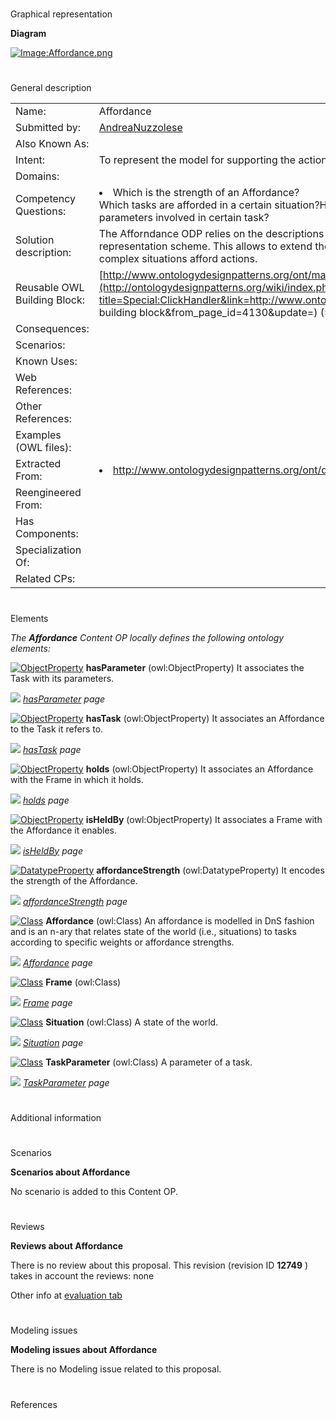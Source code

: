 # 

 Graphical representation



__Diagram__ 





[![Image:Affordance.png](../images/b/b3/Affordance.png)](../Image/Affordance.png "Image:Affordance.png")





# 

 General description




|  |  |
| --- | --- |
|  Name:  |  Affordance  |
|  Submitted by:  | [AndreaNuzzolese](../User/AndreaNuzzolese "User:AndreaNuzzolese")  |
|  Also Known As:  |  |
|  Intent:  |  To represent the model for supporting the action selection mechanism.  |
|  Domains:  |  |
|  Competency Questions:  | <li>       Which is the strength of an Affordance?      </li> Which tasks are afforded in a certain situation?How should an agent behave in a certain situation?Which are the parameters involved in certain task?  |
|  Solution description:  |  The Afforndance ODP relies on the descriptions and situations ODP, and is combined with a frame-based representation scheme. This allows to extend the notion of affordance not only to physical objects, but also complex situations afford actions.  |
|  Reusable OWL Building Block:  | [http://www.ontologydesignpatterns.org/ont/mario/affordance.owl](http://ontologydesignpatterns.org/wiki/index.php?title=Special:ClickHandler&link=http://www.ontologydesignpatterns.org/ont/mario/affordance.owl&message=OWL building block&from_page_id=4130&update=)  (581)  |
|  Consequences:  |  |
|  Scenarios:  |  |
|  Known Uses:  |  |
|  Web References:  |  |
|  Other References:  |  |
|  Examples (OWL files):  |  |
|  Extracted From:  | <li><a class="external free" href="http://www.ontologydesignpatterns.org/ont/dul/DUL.owl" rel="nofollow" title="http://www.ontologydesignpatterns.org/ont/dul/DUL.owl">        http://www.ontologydesignpatterns.org/ont/dul/DUL.owl       </a></li> |
|  Reengineered From:  |  |
|  Has Components:  |  |
|  Specialization Of:  |  |
|  Related CPs:  |  |



  





# 

 Elements



_The
 __Affordance__ 
 Content OP locally defines the following ontology elements:_ 





[![ObjectProperty](../../../../images/thumb/c/c3/ObjectProperty.gif/20px-ObjectProperty.gif)](../Image/ObjectProperty.gif "ObjectProperty")
__hasParameter__ 
 (owl:ObjectProperty) It associates the Task with its parameters.
 
[![](../../../../../../../../../images/thumb/8/87/ArrowRight.gif/11px-ArrowRight.gif)](../Image/ArrowRight.gif "ArrowRight.gif")
_[hasParameter](../Submissions/Affordance/hasParameter "Submissions:Affordance/hasParameter") 
 page_ 



[![ObjectProperty](../../../../images/thumb/c/c3/ObjectProperty.gif/20px-ObjectProperty.gif)](../Image/ObjectProperty.gif "ObjectProperty")
__hasTask__ 
 (owl:ObjectProperty) It associates an Affordance to the Task it refers to.
 
[![](../../../../../../../../../images/thumb/8/87/ArrowRight.gif/11px-ArrowRight.gif)](../Image/ArrowRight.gif "ArrowRight.gif")
_[hasTask](../Submissions/Affordance/hasTask "Submissions:Affordance/hasTask") 
 page_ 



[![ObjectProperty](../../../../images/thumb/c/c3/ObjectProperty.gif/20px-ObjectProperty.gif)](../Image/ObjectProperty.gif "ObjectProperty")
__holds__ 
 (owl:ObjectProperty) It associates an Affordance with the Frame in which it holds.
 
[![](../../../../../../../../../images/thumb/8/87/ArrowRight.gif/11px-ArrowRight.gif)](../Image/ArrowRight.gif "ArrowRight.gif")
_[holds](../Submissions/Affordance/holds "Submissions:Affordance/holds") 
 page_ 



[![ObjectProperty](../../../../images/thumb/c/c3/ObjectProperty.gif/20px-ObjectProperty.gif)](../Image/ObjectProperty.gif "ObjectProperty")
__isHeldBy__ 
 (owl:ObjectProperty) It associates a Frame with the Affordance it enables.
 
[![](../../../../../../../../../images/thumb/8/87/ArrowRight.gif/11px-ArrowRight.gif)](../Image/ArrowRight.gif "ArrowRight.gif")
_[isHeldBy](../Submissions/Affordance/isHeldBy "Submissions:Affordance/isHeldBy") 
 page_ 



[![DatatypeProperty](../images/thumb/a/a5/DatatypeProperty.gif/20px-DatatypeProperty.gif)](../Image/DatatypeProperty.gif "DatatypeProperty")
__affordanceStrength__ 
 (owl:DatatypeProperty) It encodes the strength of the Affordance.
 
[![](../../../../../../../../../images/thumb/8/87/ArrowRight.gif/11px-ArrowRight.gif)](../Image/ArrowRight.gif "ArrowRight.gif")
_[affordanceStrength](../Submissions/Affordance/affordanceStrength "Submissions:Affordance/affordanceStrength") 
 page_ 



[![Class](../../../../images/thumb/2/27/Class.gif/20px-Class.gif)](../Image/Class.gif "Class")
__Affordance__ 
 (owl:Class) An affordance is modelled in DnS fashion and is an n-ary that relates state of the world (i.e., situations) to tasks according to specific weights or affordance strengths.
 
[![](../../../../../../../../../images/thumb/8/87/ArrowRight.gif/11px-ArrowRight.gif)](../Image/ArrowRight.gif "ArrowRight.gif")
_[Affordance](../Submissions/Affordance/Affordance "Submissions:Affordance/Affordance") 
 page_ 



[![Class](../../../../images/thumb/2/27/Class.gif/20px-Class.gif)](../Image/Class.gif "Class")
__Frame__ 
 (owl:Class)
 
[![](../../../../../../../../../images/thumb/8/87/ArrowRight.gif/11px-ArrowRight.gif)](../Image/ArrowRight.gif "ArrowRight.gif")
_[Frame](../Submissions/Affordance/Frame "Submissions:Affordance/Frame") 
 page_ 



[![Class](../../../../images/thumb/2/27/Class.gif/20px-Class.gif)](../Image/Class.gif "Class")
__Situation__ 
 (owl:Class) A state of the world.
 
[![](../../../../../../../../../images/thumb/8/87/ArrowRight.gif/11px-ArrowRight.gif)](../Image/ArrowRight.gif "ArrowRight.gif")
_[Situation](../Submissions/Affordance/Situation "Submissions:Affordance/Situation") 
 page_ 



[![Class](../../../../images/thumb/2/27/Class.gif/20px-Class.gif)](../Image/Class.gif "Class")
__TaskParameter__ 
 (owl:Class) A parameter of a task.
 
[![](../../../../../../../../../images/thumb/8/87/ArrowRight.gif/11px-ArrowRight.gif)](../Image/ArrowRight.gif "ArrowRight.gif")
_[TaskParameter](../Submissions/Affordance/TaskParameter "Submissions:Affordance/TaskParameter") 
 page_ 


# 

 Additional information



# 

 Scenarios




__Scenarios about Affordance__ 


 No scenario is added to this Content OP.
 




# 

 Reviews




__Reviews about Affordance__ 


 There is no review about this proposal.
This revision (revision ID
 __12749__ 
 ) takes in account the reviews: none
 



 Other info at
 [evaluation tab](http://ontologydesignpatterns.org/wiki/index.php?title=Submissions:Affordance&action=evaluation "http://ontologydesignpatterns.org/wiki/index.php?title=Submissions:Affordance&action=evaluation") 





  





# 

 Modeling issues




__Modeling issues about Affordance__ 


 There is no Modeling issue related to this proposal.
 




  





# 

 References